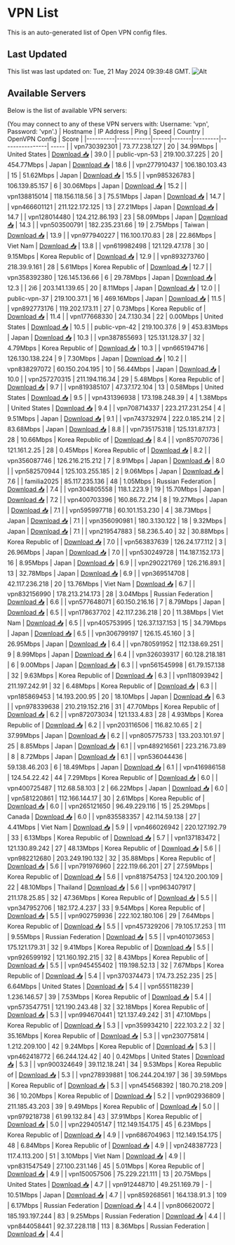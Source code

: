 # VPN List

This is an auto-generated list of Open VPN config files.

## Last Updated

This list was last updated on: Tue, 21 May 2024 09:39:48 GMT.
![Alt](https://repobeats.axiom.co/api/embed/186b98318ef1479477931607c1ad7d823f12451f.svg "Repobeats analytics image")

## Available Servers

Below is the list of available VPN servers:

(You may connect to any of these VPN servers with: Username: 'vpn', Password: 'vpn'.)
| Hostname | IP Address | Ping | Speed | Country | OpenVPN Config | Score |
|----------|------------|------|-------|---------|----------------| ----- |
| vpn730392301 | 73.77.238.127 | 20 | 34.99Mbps | United States | [Download 📥](./configs/server_0_US.ovpn) | 39.0 |
| public-vpn-53 | 219.100.37.225 | 20 | 454.77Mbps | Japan | [Download 📥](./configs/server_1_JP.ovpn) | 18.6 |
| vpn277910437 | 106.180.103.43 | 15 | 51.62Mbps | Japan | [Download 📥](./configs/server_2_JP.ovpn) | 15.5 |
| vpn985326783 | 106.139.85.157 | 6 | 30.06Mbps | Japan | [Download 📥](./configs/server_3_JP.ovpn) | 15.2 |
| vpn138815014 | 118.156.118.56 | 3 | 75.51Mbps | Japan | [Download 📥](./configs/server_4_JP.ovpn) | 14.7 |
| vpn466601121 | 211.122.172.125 | 13 | 27.21Mbps | Japan | [Download 📥](./configs/server_5_JP.ovpn) | 14.7 |
| vpn128014480 | 124.212.86.193 | 23 | 58.09Mbps | Japan | [Download 📥](./configs/server_6_JP.ovpn) | 14.3 |
| vpn503500791 | 182.235.231.66 | 19 | 2.75Mbps | Taiwan | [Download 📥](./configs/server_7_TW.ovpn) | 13.9 |
| vpn977940227 | 116.100.170.83 | 28 | 22.86Mbps | Viet Nam | [Download 📥](./configs/server_8_VN.ovpn) | 13.8 |
| vpn619982498 | 121.129.47.178 | 30 | 9.15Mbps | Korea Republic of | [Download 📥](./configs/server_9_KR.ovpn) | 12.9 |
| vpn893273760 | 218.39.9.161 | 28 | 5.61Mbps | Korea Republic of | [Download 📥](./configs/server_10_KR.ovpn) | 12.7 |
| vpn358392380 | 126.145.136.66 | 6 | 29.78Mbps | Japan | [Download 📥](./configs/server_11_JP.ovpn) | 12.3 |
| 2i6 | 203.141.139.65 | 20 | 8.11Mbps | Japan | [Download 📥](./configs/server_12_JP.ovpn) | 12.0 |
| public-vpn-37 | 219.100.37.1 | 16 | 469.16Mbps | Japan | [Download 📥](./configs/server_13_JP.ovpn) | 11.5 |
| vpn892773176 | 119.202.173.11 | 27 | 0.73Mbps | Korea Republic of | [Download 📥](./configs/server_14_KR.ovpn) | 11.4 |
| vpn177668330 | 24.7.130.34 | 22 | 0.00Mbps | United States | [Download 📥](./configs/server_15_US.ovpn) | 10.5 |
| public-vpn-42 | 219.100.37.6 | 9 | 453.83Mbps | Japan | [Download 📥](./configs/server_16_JP.ovpn) | 10.3 |
| vpn387855693 | 125.131.128.37 | 32 | 4.79Mbps | Korea Republic of | [Download 📥](./configs/server_17_KR.ovpn) | 10.3 |
| vpn665194716 | 126.130.138.224 | 9 | 7.30Mbps | Japan | [Download 📥](./configs/server_18_JP.ovpn) | 10.2 |
| vpn838297072 | 60.150.204.195 | 10 | 56.44Mbps | Japan | [Download 📥](./configs/server_19_JP.ovpn) | 10.0 |
| vpn257270315 | 211.194.116.34 | 29 | 5.48Mbps | Korea Republic of | [Download 📥](./configs/server_20_KR.ovpn) | 9.7 |
| vpn819385107 | 47.37.172.104 | 13 | 0.58Mbps | United States | [Download 📥](./configs/server_21_US.ovpn) | 9.5 |
| vpn431396938 | 173.198.248.39 | 4 | 1.38Mbps | United States | [Download 📥](./configs/server_22_US.ovpn) | 9.4 |
| vpn708714337 | 223.217.231.254 | 4 | 9.51Mbps | Japan | [Download 📥](./configs/server_23_JP.ovpn) | 9.1 |
| vpn743732974 | 222.0.185.214 | 2 | 83.68Mbps | Japan | [Download 📥](./configs/server_24_JP.ovpn) | 8.8 |
| vpn735175318 | 125.131.87.173 | 28 | 10.66Mbps | Korea Republic of | [Download 📥](./configs/server_25_KR.ovpn) | 8.4 |
| vpn857070736 | 121.161.2.25 | 28 | 0.45Mbps | Korea Republic of | [Download 📥](./configs/server_26_KR.ovpn) | 8.2 |
| vpn356087746 | 126.216.215.212 | 7 | 8.91Mbps | Japan | [Download 📥](./configs/server_27_JP.ovpn) | 8.0 |
| vpn582570944 | 125.103.255.185 | 2 | 9.06Mbps | Japan | [Download 📥](./configs/server_28_JP.ovpn) | 7.6 |
| familia2025 | 85.117.235.136 | 48 | 1.05Mbps | Russian Federation | [Download 📥](./configs/server_29_RU.ovpn) | 7.4 |
| vpn304805558 | 118.1.223.9 | 19 | 15.70Mbps | Japan | [Download 📥](./configs/server_30_JP.ovpn) | 7.2 |
| vpn400703396 | 160.86.72.214 | 8 | 19.27Mbps | Japan | [Download 📥](./configs/server_31_JP.ovpn) | 7.1 |
| vpn595997718 | 60.101.153.230 | 4 | 38.73Mbps | Japan | [Download 📥](./configs/server_32_JP.ovpn) | 7.1 |
| vpn356090981 | 180.3.130.122 | 18 | 9.32Mbps | Japan | [Download 📥](./configs/server_33_JP.ovpn) | 7.1 |
| vpn219547883 | 58.236.5.40 | 32 | 30.88Mbps | Korea Republic of | [Download 📥](./configs/server_34_KR.ovpn) | 7.0 |
| vpn563837639 | 126.24.177.112 | 3 | 26.96Mbps | Japan | [Download 📥](./configs/server_35_JP.ovpn) | 7.0 |
| vpn530249728 | 114.187.152.173 | 16 | 8.95Mbps | Japan | [Download 📥](./configs/server_36_JP.ovpn) | 6.9 |
| vpn290221769 | 126.216.89.1 | 13 | 32.78Mbps | Japan | [Download 📥](./configs/server_37_JP.ovpn) | 6.9 |
| vpn369514708 | 42.117.236.218 | 20 | 13.76Mbps | Viet Nam | [Download 📥](./configs/server_38_VN.ovpn) | 6.7 |
| vpn832156990 | 178.213.214.173 | 28 | 3.04Mbps | Russian Federation | [Download 📥](./configs/server_39_RU.ovpn) | 6.6 |
| vpn577648071 | 60.150.216.16 | 7 | 8.79Mbps | Japan | [Download 📥](./configs/server_40_JP.ovpn) | 6.5 |
| vpn178637702 | 42.117.236.218 | 20 | 11.38Mbps | Viet Nam | [Download 📥](./configs/server_41_VN.ovpn) | 6.5 |
| vpn405753995 | 126.37.137.153 | 15 | 34.79Mbps | Japan | [Download 📥](./configs/server_42_JP.ovpn) | 6.5 |
| vpn306799197 | 126.15.45.160 | 3 | 26.95Mbps | Japan | [Download 📥](./configs/server_43_JP.ovpn) | 6.4 |
| vpn780591952 | 112.138.69.251 | 9 | 8.99Mbps | Japan | [Download 📥](./configs/server_44_JP.ovpn) | 6.4 |
| vpn326039317 | 60.128.218.181 | 6 | 9.00Mbps | Japan | [Download 📥](./configs/server_45_JP.ovpn) | 6.3 |
| vpn561545998 | 61.79.157.138 | 32 | 9.63Mbps | Korea Republic of | [Download 📥](./configs/server_46_KR.ovpn) | 6.3 |
| vpn118093942 | 211.197.242.91 | 32 | 6.48Mbps | Korea Republic of | [Download 📥](./configs/server_47_KR.ovpn) | 6.3 |
| vpn185869453 | 14.193.200.95 | 20 | 18.10Mbps | Japan | [Download 📥](./configs/server_48_JP.ovpn) | 6.3 |
| vpn978339638 | 210.219.152.216 | 31 | 47.70Mbps | Korea Republic of | [Download 📥](./configs/server_49_KR.ovpn) | 6.2 |
| vpn872073034 | 121.133.4.83 | 28 | 4.93Mbps | Korea Republic of | [Download 📥](./configs/server_50_KR.ovpn) | 6.2 |
| vpn203116506 | 116.82.10.65 | 2 | 37.99Mbps | Japan | [Download 📥](./configs/server_51_JP.ovpn) | 6.2 |
| vpn805775733 | 133.203.101.97 | 25 | 8.85Mbps | Japan | [Download 📥](./configs/server_52_JP.ovpn) | 6.1 |
| vpn489216561 | 223.216.73.89 | 8 | 8.72Mbps | Japan | [Download 📥](./configs/server_53_JP.ovpn) | 6.1 |
| vpn536044436 | 59.138.46.203 | 6 | 18.49Mbps | Japan | [Download 📥](./configs/server_54_JP.ovpn) | 6.1 |
| vpn416986158 | 124.54.22.42 | 44 | 7.29Mbps | Korea Republic of | [Download 📥](./configs/server_55_KR.ovpn) | 6.0 |
| vpn400725487 | 112.68.58.103 | 2 | 66.22Mbps | Japan | [Download 📥](./configs/server_56_JP.ovpn) | 6.0 |
| vpn581220861 | 112.166.144.17 | 30 | 2.61Mbps | Korea Republic of | [Download 📥](./configs/server_57_KR.ovpn) | 6.0 |
| vpn265121650 | 96.49.229.116 | 15 | 25.29Mbps | Canada | [Download 📥](./configs/server_58_CA.ovpn) | 6.0 |
| vpn835583357 | 42.114.59.138 | 27 | 4.41Mbps | Viet Nam | [Download 📥](./configs/server_59_VN.ovpn) | 5.9 |
| vpn466026942 | 220.127.192.79 | 33 | 6.13Mbps | Korea Republic of | [Download 📥](./configs/server_60_KR.ovpn) | 5.7 |
| vpn137183472 | 121.130.89.242 | 27 | 48.13Mbps | Korea Republic of | [Download 📥](./configs/server_61_KR.ovpn) | 5.6 |
| vpn982212680 | 203.249.190.132 | 32 | 35.88Mbps | Korea Republic of | [Download 📥](./configs/server_62_KR.ovpn) | 5.6 |
| vpn791976960 | 222.119.66.201 | 27 | 27.59Mbps | Korea Republic of | [Download 📥](./configs/server_63_KR.ovpn) | 5.6 |
| vpn818754753 | 124.120.200.109 | 22 | 48.10Mbps | Thailand | [Download 📥](./configs/server_64_TH.ovpn) | 5.6 |
| vpn963407917 | 211.178.25.85 | 32 | 47.36Mbps | Korea Republic of | [Download 📥](./configs/server_65_KR.ovpn) | 5.5 |
| vpn347952706 | 182.172.4.237 | 33 | 9.54Mbps | Korea Republic of | [Download 📥](./configs/server_66_KR.ovpn) | 5.5 |
| vpn902759936 | 222.102.180.106 | 29 | 7.64Mbps | Korea Republic of | [Download 📥](./configs/server_67_KR.ovpn) | 5.5 |
| vpn457329206 | 79.105.17.253 | 111 | 9.55Mbps | Russian Federation | [Download 📥](./configs/server_68_RU.ovpn) | 5.5 |
| vpn401073653 | 175.121.179.31 | 32 | 9.41Mbps | Korea Republic of | [Download 📥](./configs/server_69_KR.ovpn) | 5.5 |
| vpn926599192 | 121.160.192.215 | 32 | 8.43Mbps | Korea Republic of | [Download 📥](./configs/server_70_KR.ovpn) | 5.5 |
| vpn945455402 | 119.198.52.13 | 32 | 7.67Mbps | Korea Republic of | [Download 📥](./configs/server_71_KR.ovpn) | 5.4 |
| vpn370374473 | 174.73.252.235 | 25 | 6.64Mbps | United States | [Download 📥](./configs/server_72_US.ovpn) | 5.4 |
| vpn555118239 | 1.236.146.57 | 39 | 7.53Mbps | Korea Republic of | [Download 📥](./configs/server_73_KR.ovpn) | 5.4 |
| vpn573547751 | 121.190.243.48 | 32 | 32.18Mbps | Korea Republic of | [Download 📥](./configs/server_74_KR.ovpn) | 5.3 |
| vpn994670441 | 121.137.49.242 | 31 | 47.10Mbps | Korea Republic of | [Download 📥](./configs/server_75_KR.ovpn) | 5.3 |
| vpn359934210 | 222.103.2.2 | 32 | 35.16Mbps | Korea Republic of | [Download 📥](./configs/server_76_KR.ovpn) | 5.3 |
| vpn230775814 | 1.212.209.100 | 42 | 9.24Mbps | Korea Republic of | [Download 📥](./configs/server_77_KR.ovpn) | 5.3 |
| vpn462418772 | 66.244.124.42 | 40 | 0.42Mbps | United States | [Download 📥](./configs/server_78_US.ovpn) | 5.3 |
| vpn900324649 | 39.112.18.241 | 34 | 9.53Mbps | Korea Republic of | [Download 📥](./configs/server_79_KR.ovpn) | 5.3 |
| vpn278939881 | 106.244.204.197 | 36 | 39.59Mbps | Korea Republic of | [Download 📥](./configs/server_80_KR.ovpn) | 5.3 |
| vpn454568392 | 180.70.218.209 | 36 | 10.20Mbps | Korea Republic of | [Download 📥](./configs/server_81_KR.ovpn) | 5.2 |
| vpn902936809 | 211.185.43.203 | 39 | 9.49Mbps | Korea Republic of | [Download 📥](./configs/server_82_KR.ovpn) | 5.0 |
| vpn979218738 | 61.99.132.84 | 43 | 37.91Mbps | Korea Republic of | [Download 📥](./configs/server_83_KR.ovpn) | 5.0 |
| vpn229405147 | 112.149.154.175 | 45 | 6.23Mbps | Korea Republic of | [Download 📥](./configs/server_84_KR.ovpn) | 4.9 |
| vpn686704963 | 112.149.154.175 | 48 | 6.84Mbps | Korea Republic of | [Download 📥](./configs/server_85_KR.ovpn) | 4.9 |
| vpn248387723 | 117.4.113.200 | 51 | 3.10Mbps | Viet Nam | [Download 📥](./configs/server_86_VN.ovpn) | 4.9 |
| vpn831547549 | 27.100.231.146 | 45 | 5.01Mbps | Korea Republic of | [Download 📥](./configs/server_87_KR.ovpn) | 4.9 |
| vpn150057506 | 75.229.221.111 | 13 | 20.75Mbps | United States | [Download 📥](./configs/server_88_US.ovpn) | 4.7 |
| vpn912448710 | 49.251.169.79 | - | 10.51Mbps | Japan | [Download 📥](./configs/server_89_JP.ovpn) | 4.7 |
| vpn859268561 | 164.138.91.3 | 109 | 6.17Mbps | Russian Federation | [Download 📥](./configs/server_90_RU.ovpn) | 4.4 |
| vpn806620072 | 185.193.197.244 | 83 | 9.25Mbps | Russian Federation | [Download 📥](./configs/server_91_RU.ovpn) | 4.4 |
| vpn844058441 | 92.37.228.118 | 113 | 8.36Mbps | Russian Federation | [Download 📥](./configs/server_92_RU.ovpn) | 4.4 |
